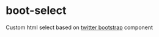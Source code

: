 boot-select
===========

Custom html select based on [twitter bootstrap](https://github.com/twitter/bootstrap) component
